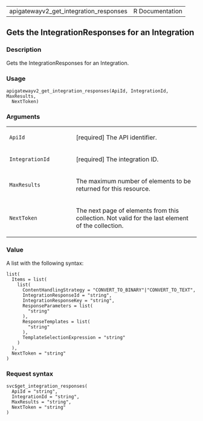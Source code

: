 <table style="width: 100%;">
<tbody>
<tr class="odd">
<td>apigatewayv2_get_integration_responses</td>
<td style="text-align: right;">R Documentation</td>
</tr>
</tbody>
</table>

## Gets the IntegrationResponses for an Integration

### Description

Gets the IntegrationResponses for an Integration.

### Usage

    apigatewayv2_get_integration_responses(ApiId, IntegrationId, MaxResults,
      NextToken)

### Arguments

<table>
<colgroup>
<col style="width: 35%" />
<col style="width: 65%" />
</colgroup>
<tbody>
<tr class="odd">
<td><code
id="apigatewayv2_get_integration_responses_:_ApiId">ApiId</code></td>
<td><p>[required] The API identifier.</p></td>
</tr>
<tr class="even">
<td><code
id="apigatewayv2_get_integration_responses_:_IntegrationId">IntegrationId</code></td>
<td><p>[required] The integration ID.</p></td>
</tr>
<tr class="odd">
<td><code
id="apigatewayv2_get_integration_responses_:_MaxResults">MaxResults</code></td>
<td><p>The maximum number of elements to be returned for this
resource.</p></td>
</tr>
<tr class="even">
<td><code
id="apigatewayv2_get_integration_responses_:_NextToken">NextToken</code></td>
<td><p>The next page of elements from this collection. Not valid for the
last element of the collection.</p></td>
</tr>
</tbody>
</table>

### Value

A list with the following syntax:

    list(
      Items = list(
        list(
          ContentHandlingStrategy = "CONVERT_TO_BINARY"|"CONVERT_TO_TEXT",
          IntegrationResponseId = "string",
          IntegrationResponseKey = "string",
          ResponseParameters = list(
            "string"
          ),
          ResponseTemplates = list(
            "string"
          ),
          TemplateSelectionExpression = "string"
        )
      ),
      NextToken = "string"
    )

### Request syntax

    svc$get_integration_responses(
      ApiId = "string",
      IntegrationId = "string",
      MaxResults = "string",
      NextToken = "string"
    )
